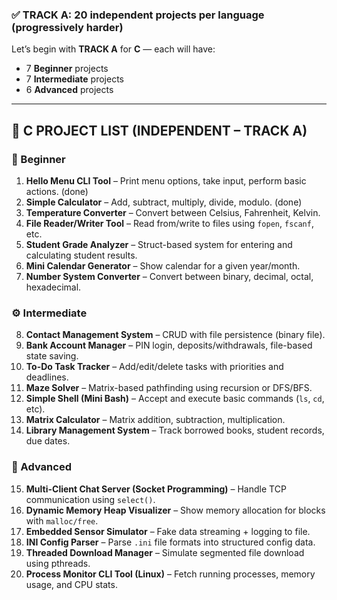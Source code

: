 
### ✅ TRACK A: **20 independent projects per language (progressively harder)**


Let’s begin with **TRACK A** for **C** — each will have:

* 7 **Beginner** projects
* 7 **Intermediate** projects
* 6 **Advanced** projects

---

## 🔹 C PROJECT LIST (INDEPENDENT – TRACK A)

### 🧩 Beginner

1. **Hello Menu CLI Tool** – Print menu options, take input, perform basic actions.     (done)
2. **Simple Calculator** – Add, subtract, multiply, divide, modulo.                     (done)
3. **Temperature Converter** – Convert between Celsius, Fahrenheit, Kelvin.
4. **File Reader/Writer Tool** – Read from/write to files using `fopen`, `fscanf`, etc.
5. **Student Grade Analyzer** – Struct-based system for entering and calculating student results.
6. **Mini Calendar Generator** – Show calendar for a given year/month.
7. **Number System Converter** – Convert between binary, decimal, octal, hexadecimal.

### ⚙️ Intermediate

8. **Contact Management System** – CRUD with file persistence (binary file).
9. **Bank Account Manager** – PIN login, deposits/withdrawals, file-based state saving.
10. **To-Do Task Tracker** – Add/edit/delete tasks with priorities and deadlines.
11. **Maze Solver** – Matrix-based pathfinding using recursion or DFS/BFS.
12. **Simple Shell (Mini Bash)** – Accept and execute basic commands (`ls`, `cd`, etc).
13. **Matrix Calculator** – Matrix addition, subtraction, multiplication.
14. **Library Management System** – Track borrowed books, student records, due dates.

### 🚀 Advanced

15. **Multi-Client Chat Server (Socket Programming)** – Handle TCP communication using `select()`.
16. **Dynamic Memory Heap Visualizer** – Show memory allocation for blocks with `malloc/free`.
17. **Embedded Sensor Simulator** – Fake data streaming + logging to file.
18. **INI Config Parser** – Parse `.ini` file formats into structured config data.
19. **Threaded Download Manager** – Simulate segmented file download using pthreads.
20. **Process Monitor CLI Tool (Linux)** – Fetch running processes, memory usage, and CPU stats.


